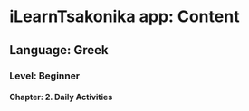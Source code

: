 # iLearnTsakonika app: Content
## Language: Greek
### Level: Beginner
#### Chapter: 2. Daily Activities
